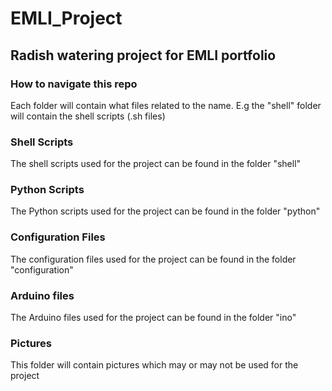 # EMLI_Project
## Radish watering project for EMLI portfolio 

### How to navigate this repo
Each folder will contain what files related to the name. E.g the "shell" folder will contain the shell scripts (.sh files)

### Shell Scripts
The shell scripts used for the project can be found in the folder "shell"

### Python Scripts
The Python scripts used for the project can be found in the folder "python"

### Configuration Files
The configuration files used for the project can be found in the folder "configuration"

### Arduino files
The Arduino files used for the project can be found in the folder "ino"

### Pictures
This folder will contain pictures which may or may not be used for the project
